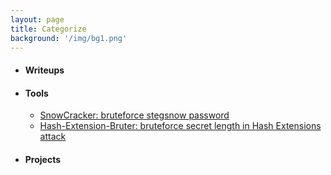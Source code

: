 ```yaml
---
layout: page
title: Categorize
background: '/img/bg1.png'
---
```


* #### Writeups

* ####  Tools
  * [SnowCracker: bruteforce stegsnow password](https://0xmohammed.github.io/2020/09/20/SnowCracker.html)
  * [Hash-Extension-Bruter: bruteforce secret length in Hash Extensions attack](https://0xmohammed.github.io/2020/09/12/HashExtensionBruter.html)

* #### Projects
